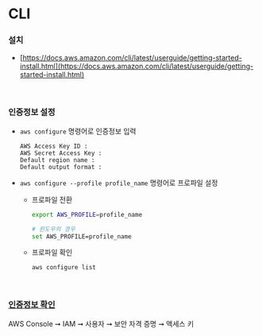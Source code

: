 CLI
===

### 설치
* [https://docs.aws.amazon.com/cli/latest/userguide/getting-started-install.html](https://docs.aws.amazon.com/cli/latest/userguide/getting-started-install.html)

<br>

### 인증정보 설정
* `aws configure` 명령어로 인증정보 입력
    ```
    AWS Access Key ID : 
    AWS Secret Access Key : 
    Default region name : 
    Default output format : 
    ```

* `aws configure --profile profile_name` 명령어로 프로파일 설정
  * 프로파일 전환
    ```sh
    export AWS_PROFILE=profile_name

    # 윈도우의 경우
    set AWS_PROFILE=profile_name
    ```
  * 프로파일 확인
    ```sh
    aws configure list
    ```
    

<br>

### [인증정보 확인](../iam/README.md)
AWS Console ➞ IAM ➞ 사용자 ➞ 보안 자격 증명 ➞ 액세스 키

<br>
